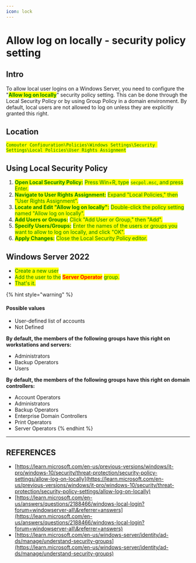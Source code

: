 ```yaml
---
icon: lock
---
```


# Allow log on locally - security policy setting

## Intro

To allow local user logins on a Windows Server, you need to configure the "<mark style="color:green;">**Allow log on locally**</mark>" security policy setting. This can be done through the Local Security Policy or by using Group Policy in a domain environment. By default, local users are not allowed to log on unless they are explicitly granted this right.&#x20;

## Location

<mark style="color:green;">`Computer Configuration\Policies\Windows Settings\Security Settings\Local Policies\User Rights Assignment`</mark>

## Using Local Security Policy

1. <mark style="color:green;">**Open Local Security Policy:**</mark> <mark style="color:green;"></mark><mark style="color:green;">Press Win+R, type</mark> <mark style="color:green;"></mark><mark style="color:green;">`secpol.msc`</mark><mark style="color:green;">, and press Enter.</mark>&#x20;
2. <mark style="color:green;">**Navigate to User Rights Assignment:**</mark> <mark style="color:green;"></mark><mark style="color:green;">Expand "Local Policies," then "User Rights Assignment".</mark>&#x20;
3. <mark style="color:green;">**Locate and Edit "Allow log on locally":**</mark> <mark style="color:green;"></mark><mark style="color:green;">Double-click the policy setting named "Allow log on locally".</mark>&#x20;
4. <mark style="color:green;">**Add Users or Groups:**</mark> <mark style="color:green;"></mark><mark style="color:green;">Click "Add User or Group," then "Add".</mark>&#x20;
5. <mark style="color:green;">**Specify Users/Groups:**</mark> <mark style="color:green;"></mark><mark style="color:green;">Enter the names of the users or groups you want to allow to log on locally, and click "OK".</mark>&#x20;
6. <mark style="color:green;">**Apply Changes:**</mark> <mark style="color:green;"></mark><mark style="color:green;">Close the Local Security Policy editor.</mark>

## Windows Server 2022

* <mark style="color:green;">Create a new user</mark>
* <mark style="color:green;">Add the user to the</mark> <mark style="color:red;">**Server Operator**</mark> <mark style="color:green;">group.</mark>
* <mark style="color:green;">That's it.</mark>

{% hint style="warning" %}
#### Possible values <a href="#possible-values" id="possible-values"></a>

* User-defined list of accounts
* Not Defined

**By default, the members of the following groups have this right on workstations and servers:**

* Administrators
* Backup Operators
* Users

**By default, the members of the following groups have this right on domain controllers:**

* Account Operators
* Administrators
* Backup Operators
* Enterprise Domain Controllers
* Print Operators
* Server Operators
{% endhint %}



***

## REFERENCES

* [https://learn.microsoft.com/en-us/previous-versions/windows/it-pro/windows-10/security/threat-protection/security-policy-settings/allow-log-on-locally](https://learn.microsoft.com/en-us/previous-versions/windows/it-pro/windows-10/security/threat-protection/security-policy-settings/allow-log-on-locally)
* [https://learn.microsoft.com/en-us/answers/questions/2188466/windows-local-login?forum=windowserver-all\&referrer=answers](https://learn.microsoft.com/en-us/answers/questions/2188466/windows-local-login?forum=windowserver-all\&referrer=answers)
* [https://learn.microsoft.com/en-us/windows-server/identity/ad-ds/manage/understand-security-groups](https://learn.microsoft.com/en-us/windows-server/identity/ad-ds/manage/understand-security-groups)
